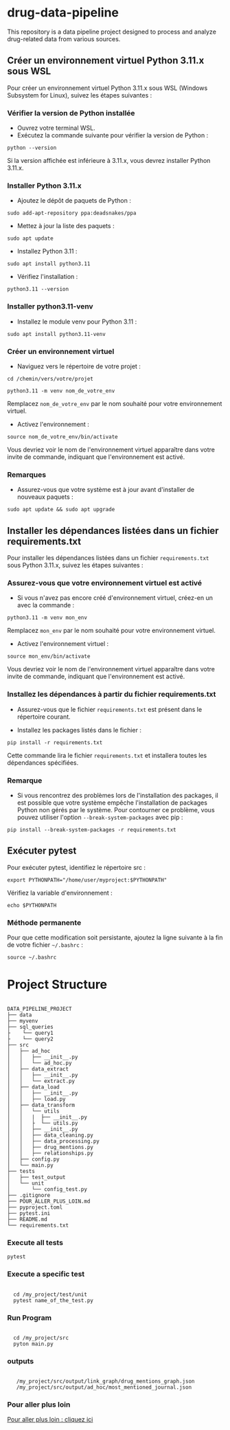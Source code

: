 # drug-data-pipeline

This repository is a data pipeline project designed to process and analyze drug-related data from various sources.

## Créer un environnement virtuel Python 3.11.x sous WSL

Pour créer un environnement virtuel Python 3.11.x sous WSL (Windows Subsystem for Linux), suivez les étapes suivantes :

### Vérifier la version de Python installée

- Ouvrez votre terminal WSL.
- Exécutez la commande suivante pour vérifier la version de Python :


<pre><code>python --version</code></pre>


Si la version affichée est inférieure à 3.11.x, vous devrez installer Python 3.11.x.

### Installer Python 3.11.x

- Ajoutez le dépôt de paquets de Python :

<pre><code>sudo add-apt-repository ppa:deadsnakes/ppa</code></pre>


- Mettez à jour la liste des paquets :

<pre><code>sudo apt update</code></pre>

- Installez Python 3.11 :

<pre><code>sudo apt install python3.11</code></pre>


- Vérifiez l'installation :

<pre><code>python3.11 --version</code></pre>


### Installer python3.11-venv

- Installez le module venv pour Python 3.11 :

<pre><code>sudo apt install python3.11-venv</code></pre>


### Créer un environnement virtuel

- Naviguez vers le répertoire de votre projet :

<pre><code>cd /chemin/vers/votre/projet</code></pre>

<pre><code>python3.11 -m venv nom_de_votre_env</code></pre>


Remplacez `nom_de_votre_env` par le nom souhaité pour votre environnement virtuel.

- Activez l'environnement :

<pre><code>source nom_de_votre_env/bin/activate</code></pre>

Vous devriez voir le nom de l'environnement virtuel apparaître dans votre invite de commande, indiquant que l'environnement est activé.

### Remarques

- Assurez-vous que votre système est à jour avant d'installer de nouveaux paquets :

<pre><code>sudo apt update && sudo apt upgrade</code></pre>


## Installer les dépendances listées dans un fichier requirements.txt

Pour installer les dépendances listées dans un fichier `requirements.txt` sous Python 3.11.x, suivez les étapes suivantes :

### Assurez-vous que votre environnement virtuel est activé

- Si vous n'avez pas encore créé d'environnement virtuel, créez-en un avec la commande :

<pre><code>python3.11 -m venv mon_env</code></pre>


Remplacez `mon_env` par le nom souhaité pour votre environnement virtuel.

- Activez l'environnement virtuel :

<pre><code>source mon_env/bin/activate</code></pre>


Vous devriez voir le nom de l'environnement virtuel apparaître dans votre invite de commande, indiquant que l'environnement est activé.

### Installez les dépendances à partir du fichier requirements.txt

- Assurez-vous que le fichier `requirements.txt` est présent dans le répertoire courant.

- Installez les packages listés dans le fichier :

<pre><code>pip install -r requirements.txt</code></pre>


Cette commande lira le fichier `requirements.txt` et installera toutes les dépendances spécifiées.

### Remarque

- Si vous rencontrez des problèmes lors de l'installation des packages, il est possible que votre système empêche l'installation de packages Python non gérés par le système. Pour contourner ce problème, vous pouvez utiliser l'option `--break-system-packages` avec pip :

<pre><code>pip install --break-system-packages -r requirements.txt</code></pre>


## Exécuter pytest

Pour exécuter pytest, identifiez le répertoire src :

<pre><code>export PYTHONPATH="/home/user/myproject:$PYTHONPATH"</code></pre>


Vérifiez la variable d'environnement :

<pre><code>echo $PYTHONPATH</code></pre>


### Méthode permanente

Pour que cette modification soit persistante, ajoutez la ligne suivante à la fin de votre fichier `~/.bashrc` :

<pre><code>source ~/.bashrc</code></pre>


# Project Structure
<pre><code>
DATA_PIPELINE_PROJECT
├── data
├── myvenv
├── sql_queries
├    └── query1
├    └── query2
├── src
│   ├── ad_hoc
│   │   ├── __init__.py
│   │   └── ad_hoc.py
│   ├── data_extract
│   │   ├── __init__.py
│   │   └── extract.py
│   ├── data_load
│   │   ├── __init__.py
│   │   ├── load.py
│   ├── data_transform
│   │   └── utils
│   │   |  ├── __init__.py
│   │   ├  └── utils.py
│   │   ├── __init__.py
│   │   ├── data_cleaning.py
│   │   ├── data_processing.py
│   │   ├── drug_mentions.py
│   │   ├── relationships.py
│   ├── config.py
│   └── main.py
├── tests
│   ├── test_output
│   └── unit
│       └── config_test.py
├── .gitignore
├── POUR_ALLER_PLUS_LOIN.md
├── pyproject.toml
├── pytest.ini
├── README.md
└── requirements.txt
</code></pre>

### Execute all tests

<pre><code>pytest</code></pre>


### Execute a specific test

<pre><code>
  cd /my_project/test/unit
  pytest name_of_the_test.py    
</code></pre>

### Run Program

<pre><code>
  cd /my_project/src
  pyton main.py 
</code></pre>

###  outputs

<pre><code>
   /my_project/src/output/link_graph/drug_mentions_graph.json
   /my_project/src/output/ad_hoc/most_mentioned_journal.json
</code></pre>

###  Pour aller plus loin
[Pour aller plus loin : cliquez ici ](POUR_ALLER_PLUS_LOIN.md)
